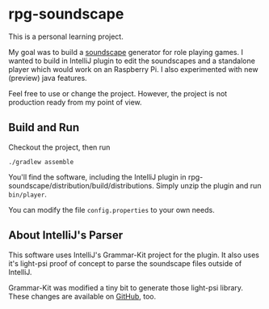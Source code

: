 # rpg-soundscape

This is a personal learning project.

My goal was to build a [soundscape](https://en.wikipedia.org/wiki/Soundscape) generator for role playing games. I wanted to build in IntelliJ plugin to edit the soundscapes and a standalone player which would work on an Raspberry Pi. I also experimented with new (preview) java features.

Feel free to use or change the project. However, the project is not production ready from my point of view.

## Build and Run

Checkout the project, then run

```
./gradlew assemble
```

You'll find the software, including the IntelliJ plugin in rpg-soundscape/distribution/build/distributions. Simply unzip the plugin and run `bin/player`.

You can modify the file `config.properties` to your own needs.

## About IntelliJ's Parser

This software uses IntelliJ's Grammar-Kit project for the plugin. It also uses it's light-psi proof of concept to parse the soundscape files outside of IntelliJ.

Grammar-Kit was modified a tiny bit to generate those light-psi library. These changes are available on [GitHub](https://github.com/jochenwierum/Grammar-Kit), too.
